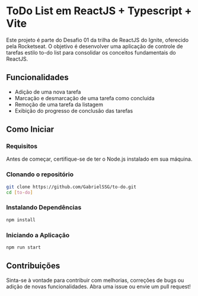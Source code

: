 # ToDo List em ReactJS + Typescript + Vite

Este projeto é parte do Desafio 01 da trilha de ReactJS do Ignite, oferecido pela Rocketseat. O objetivo é desenvolver uma aplicação de controle de tarefas estilo to-do list para consolidar os conceitos fundamentais do ReactJS.

## Funcionalidades
* Adição de uma nova tarefa
* Marcação e desmarcação de uma tarefa como concluída
* Remoção de uma tarefa da listagem
* Exibição do progresso de conclusão das tarefas

##  Como Iniciar
### Requisitos
Antes de começar, certifique-se de ter o Node.js instalado em sua máquina.

### Clonando o repositório
```bash
git clone https://github.com/GabrielSSG/to-do.git
cd [to-do]
```

### Instalando Dependências
```bash
npm install
```

### Iniciando a Aplicação
```bash
npm run start
```
## Contribuições
Sinta-se à vontade para contribuir com melhorias, correções de bugs ou adição de novas funcionalidades. Abra uma issue ou envie um pull request!
